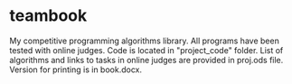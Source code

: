 # teambook
My competitive programming algorithms library.
All programs have been tested with online judges.
Code is located in "project_code" folder.
List of algorithms and links to tasks in online judges are provided in proj.ods file. 
Version for printing is in book.docx.
